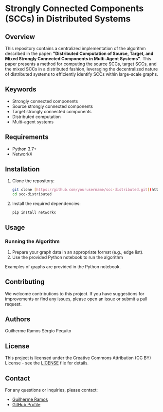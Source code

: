 # Strongly Connected Components (SCCs) in Distributed Systems

## Overview

This repository contains a centralized implementation of the algorithm described in the paper: **"Distributed Computation of Source, Target, and Mixed Strongly Connected Components in Multi-Agent Systems"**. This paper presents a method for computing the source SCCs, target SCCs, and the mixed SCCs in a distributed fashion, leveraging the decentralized nature of distributed systems to efficiently identify SCCs within large-scale graphs.

## Keywords

- Strongly connected components
- Source strongly connected components
- Target strongly connected components
- Distributed computation
- Multi-agent systems


## Requirements

- Python 3.7+
- NetworkX


## Installation

1. Clone the repository:
    ```bash
    git clone [https://github.com/yourusername/scc-distributed.git](https://github.com/xuizy/Distributed_Computation_of_Source_Target_and_Mixed_Strongly_Connected_Components/tree/main)
    cd scc-distributed
    ```

2. Install the required dependencies:
    ```bash
    pip install networkx
    ```

## Usage

### Running the Algorithm

1. Prepare your graph data in an appropriate format (e.g., edge list).
2. Use the provided Python notebook to run the algorithm


Examples of graphs are provided in the Python notebook. 

## Contributing

We welcome contributions to this project. If you have suggestions for improvements or find any issues, please open an issue or submit a pull request.

## Authors

Guilherme Ramos
Sérgio Pequito

## License

This project is licensed under the Creative Commons Attribution (CC BY) License - see the [LICENSE](LICENSE) file for details.

## Contact

For any questions or inquiries, please contact:

- [Guilherme Ramos](mailto:guilherme.ramos@tecnico.ulisboa.pt)
- [GitHub Profile](https://github.com/xuizy)
